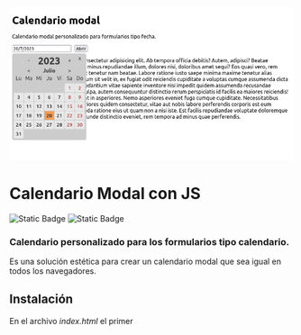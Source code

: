 ![Captura de pantalla](./Screenshot.png)
# Calendario Modal con JS
![Static Badge](https://img.shields.io/badge/version-1.0-green) ![Static Badge](https://img.shields.io/badge/license-GNU%203-blue)


### Calendario personalizado para los formularios tipo calendario. 
Es una solución estética para crear un calendario modal que sea igual en todos los navegadores.

## Instalación
En el archivo *index.html* el primer <script> es para abrir el formulario. En este ejemplo se abre al pulsar el botón abrir, pero puedes cambiar el evento en la línea:
```
botonCalendario.addEventListener("click", abrirCalendario)
```
Cambia a tu gusto el estilo en el archivo *popUpCalendario.css* dejo en las primeras líneas de código las variables para la paleta de color.
```
:root {
    --main-bg-color: #cccccc;
    --day-bg-color: #e7e7e7;
    --today-bg-color: #f09e5b;
    --text-color: #3b3b3b;
    --holiday-color: #b62020;
}
```


